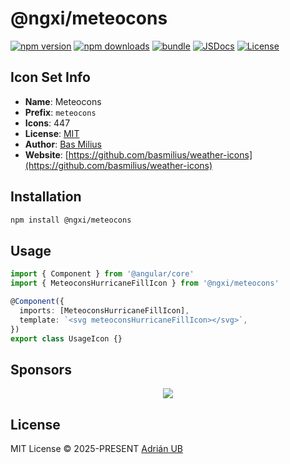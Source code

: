 # @ngxi/meteocons

[![npm version][npm-version-src]][npm-version-href]
[![npm downloads][npm-downloads-src]][npm-downloads-href]
[![bundle][bundle-src]][bundle-href]
[![JSDocs][jsdocs-src]][jsdocs-href]
[![License][license-src]][license-href]

## Icon Set Info

- **Name**: Meteocons
- **Prefix**: `meteocons`
- **Icons**: 447
- **License**: [MIT](https://github.com/basmilius/weather-icons/blob/dev/LICENSE)
- **Author**: [Bas Milius](https://github.com/basmilius/weather-icons)
- **Website**: [https://github.com/basmilius/weather-icons](https://github.com/basmilius/weather-icons)

## Installation

```sh
npm install @ngxi/meteocons
```

## Usage

```ts
import { Component } from '@angular/core'
import { MeteoconsHurricaneFillIcon } from '@ngxi/meteocons'

@Component({
  imports: [MeteoconsHurricaneFillIcon],
  template: `<svg meteoconsHurricaneFillIcon></svg>`,
})
export class UsageIcon {}
```

## Sponsors

<p align="center">
  <a href="https://cdn.jsdelivr.net/gh/adrian-ub/static/sponsors.svg">
    <img src='https://cdn.jsdelivr.net/gh/adrian-ub/static/sponsors.svg'/>
  </a>
</p>

## License

MIT License © 2025-PRESENT [Adrián UB](https://github.com/adrian-ub)

<!-- Badges -->

[npm-version-src]: https://img.shields.io/npm/v/@ngxi/meteocons?style=flat&colorA=080f12&colorB=1fa669
[npm-version-href]: https://npmjs.com/package/@ngxi/meteocons
[npm-downloads-src]: https://img.shields.io/npm/dm/@ngxi/meteocons?style=flat&colorA=080f12&colorB=1fa669
[npm-downloads-href]: https://npmjs.com/package/@ngxi/meteocons
[bundle-src]: https://img.shields.io/bundlephobia/minzip/@ngxi/meteocons?style=flat&colorA=080f12&colorB=1fa669&label=minzip
[bundle-href]: https://bundlephobia.com/result?p=@ngxi/meteocons
[license-src]: https://img.shields.io/npm/l/@ngxi/meteocons?style=flat&colorA=080f12&colorB=1fa669
[license-href]: https://github.com/adrian-ub/ngxi/blob/main/LICENSE
[jsdocs-src]: https://img.shields.io/badge/jsdocs-reference-080f12?style=flat&colorA=080f12&colorB=1fa669
[jsdocs-href]: https://www.jsdocs.io/package/@ngxi/meteocons
